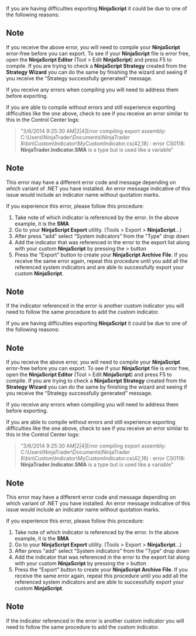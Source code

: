 If you are having difficulties exporting **NinjaScript** it could be due to one of the following reasons:

## Note

If you receive the above error, you will need to compile your **NinjaScript** error-free before you can export. To see if your **NinjaScript** file is error free, open the **NinjaScript Editor** (Tool > Edit **NinjaScript**) and press F5 to compile. If you are trying to check a **NinjaScript Strategy** created from the **Strategy Wizard** you can do the same by finishing the wizard and seeing if you receive the “Strategy successfully generated” message.

If you receive any errors when compiling you will need to address them before exporting.

If you are able to compile without errors and still experience exporting difficulties like the one above, check to see if you receive an error similar to this in the Control Center logs:

> "3/6/2014 9:25:30 AM\|2\|4\|Error compiling export assembly: C:\\Users\\NinjaTrader\\Documents\\NinjaTrader 8\\bin\\Custom\\Indicator\\MyCustomIndicator.cs(42,18) : error CS0118: **NinjaTrader.Indicator.SMA** is a type but is used like a variable"

## Note

This error may have a different error code and message depending on which variant of .NET you have installed. An error message indicative of this issue would include an indicator name without quotation marks.

If you experience this error, please follow this procedure:

1. Take note of which indicator is referenced by the error. In the above example, it is the **SMA**
2. Go to your **NinjaScript Export** utility. (Tools > Export > **NinjaScript**...)
3. After press "add" select “System indicators” from the "Type" drop down
4. Add the indicator that was referenced in the error to the export list along with your custom **NinjaScript** by pressing the > button
5. Press the “Export” button to create your **NinjaScript Archive File**. If you receive the same error again, repeat this procedure until you add all the referenced system indicators and are able to successfully export your custom **NinjaScript**.

## Note

If the indicator referenced in the error is another custom indicator you will need to follow the same procedure to add the custom indicator.

If you are having difficulties exporting **NinjaScript** it could be due to one of the following reasons:

## Note

If you receive the above error, you will need to compile your **NinjaScript** error-free before you can export. To see if your **NinjaScript** file is error free, open the **NinjaScript Editor** (Tool > Edit **NinjaScript**) and press F5 to compile. If you are trying to check a **NinjaScript Strategy** created from the **Strategy Wizard** you can do the same by finishing the wizard and seeing if you receive the “Strategy successfully generated” message.

If you receive any errors when compiling you will need to address them before exporting.

If you are able to compile without errors and still experience exporting difficulties like the one above, check to see if you receive an error similar to this in the Control Center logs:

> "3/6/2014 9:25:30 AM\|2\|4\|Error compiling export assembly: C:\\Users\\NinjaTrader\\Documents\\NinjaTrader 8\\bin\\Custom\\Indicator\\MyCustomIndicator.cs(42,18) : error CS0118: **NinjaTrader.Indicator.SMA** is a type but is used like a variable"

## Note

This error may have a different error code and message depending on which variant of .NET you have installed. An error message indicative of this issue would include an indicator name without quotation marks.

If you experience this error, please follow this procedure:

1. Take note of which indicator is referenced by the error. In the above example, it is the **SMA**
2. Go to your **NinjaScript Export** utility. (Tools > Export > **NinjaScript**...)
3. After press "add" select “System indicators” from the "Type" drop down
4. Add the indicator that was referenced in the error to the export list along with your custom **NinjaScript** by pressing the > button
5. Press the “Export” button to create your **NinjaScript Archive File**. If you receive the same error again, repeat this procedure until you add all the referenced system indicators and are able to successfully export your custom **NinjaScript**.

## Note

If the indicator referenced in the error is another custom indicator you will need to follow the same procedure to add the custom indicator.